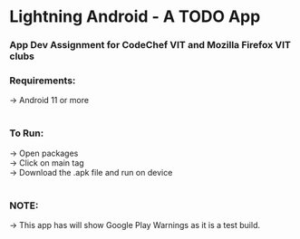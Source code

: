 # Lightning Android - A TODO App
###  App Dev Assignment for CodeChef VIT and Mozilla Firefox VIT clubs

### Requirements:
-> Android 11 or more
<br><br>

### To Run:
-> Open packages<br>
-> Click on main tag<br>
-> Download the .apk file and run on device
<br><br>

### NOTE:
-> This app has will show Google Play Warnings as it is a test build.<br>
